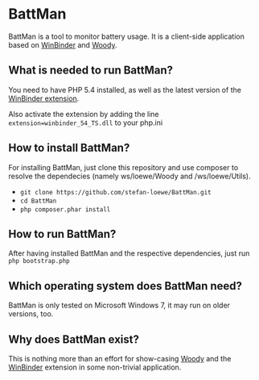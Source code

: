 BattMan
=======

BattMan is a tool to monitor battery usage. It is a client-side application based on [WinBinder](https://github.com/stefan-loewe/WinBinder "WinBinder") and [Woody](https://github.com/stefan-loewe/Woody "Woody").

What is needed to run BattMan?
------------------------------
You need to have PHP 5.4 installed, as well as the latest version of the [WinBinder extension](https://github.com/stefan-loewe/WinBinder/tree/master/binaries "WinBinder extension").

Also activate the extension by adding the line
`extension=winbinder_54_TS.dll`
to your php.ini

How to install BattMan?
-----------------------
For installing BattMan, just clone this repository and use composer to resolve the dependecies (namely ws/loewe/Woody and /ws/loewe/Utils).

- `git clone https://github.com/stefan-loewe/BattMan.git`
- `cd BattMan`
- `php composer.phar install`

How to run BattMan?
-------------------
After having installed BattMan and the respective dependencies, just run  
`php bootstrap.php`

Which operating system does BattMan need?
-----------------------------------------
BattMan is only tested on Microsoft Windows 7, it may run on older versions, too.

Why does BattMan exist?
-----------------------
This is nothing more than an effort for show-casing [Woody](https://github.com/stefan-loewe/Woody/ "Woody") and the [WinBinder](https://github.com/stefan-loewe/WinBinder/ "WinBinder") extension in some non-trivial application.